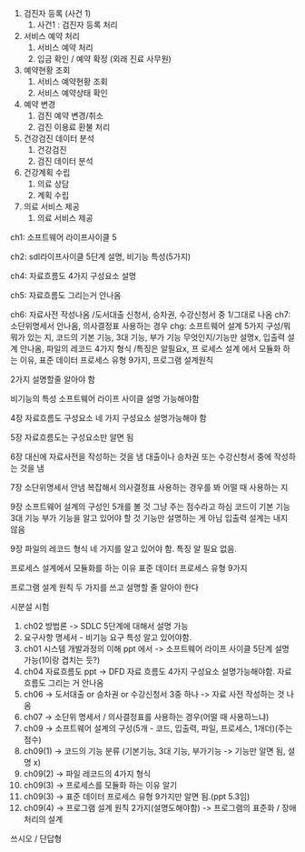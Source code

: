 1. 검진자 등록 (사건 1)
	1. 사건1 : 검진자 등록 처리
2. 서비스 예약 처리
	1. 서비스 예약 처리
	2. 입금 확인 / 예약 확정 (외래 진료 사무원)
3. 예약현황 조회
	1. 서비스 예약현황 조회
	2. 서비스 예약상태 확인
4. 예약 변경
	1. 검진 예약 변경/취소
	2. 검진 이용료 환불 처리
5. 건강검진 데이터 분석
	1. 건강검진
	2. 검진 데이터 분석
6. 건강계획 수립
	1. 의료 상담
	2. 계획 수립
7. 의료 서비스 제공
	1. 의료 서비스 제공

ch1: 소프트웨어 라이프사이클 5

ch2: sdl라이프사이클 5단계 설명, 비기능 특성(5가지)

ch4: 자료흐름도 4가지 구성요소 설명

ch5: 자료흐름도 그리는거 안나옴

ch6: 자료사전 작성나옴 /도서대출 신청서, 승차권, 수강신청서 중 1/그대로 나옴 ch7: 소단위명세서 안나옴, 의사결정표 사용하는 경우 chg: 소프트웨어 설계 5가지 구성/뭐뭐가 있는 지, 코드의 기본 기능, 3대 기능, 부가 기능 무엇인지/기능만 설명x, 입출력 설계 안나옴, 파일의 레코드 4가지 형식 /특징은 알필요x, 프 로세스 설계 에서 모듈화 하는 이유, 표준 데이터 프로세스 유형 9가지, 프로그램 설계원칙

2가지 설명할줄 알아야 함

비기능의 특성
소프트웨어 라이프 사이클 설명 가능해야함

4장
자료흐름도 구성요소 네 가지 구성요소 설명가능해야 함

5장
자료흐름도는 구성요소만 알면 됨 

6장
대신에  자료사전을 작성하는 것을 냄
대출이나 승차권 또는 수강신청서 중에 작성하는 것을 냄

7장 
소단위명세서 안냄 복잡해서
의사결정표 사용하는 경우를 봐 어떨 때 사용하는 지

9장
소프트웨어 설계의 구성인 5개를 볼 것 그냥 주는 점수라고 하심
코드이 기본 기능 3대 기능 부가 기능을 알고 있어야 할 것 기능만 설명하는 게 아님
입출력 설계는 내지 않음

9장
파일의 레코드 형식 네 가지를 알고 있어야 함. 특징 알 필요 없음. 

프로세스 설계에서 모듈화를 하는 이유
표준 데이터 프로세스 유형 9가지

프로그램 설계 원칙 두 가지를 쓰고 설명할 줄 알아야 한다

시분설 시험

1. ch02 방법론 -> SDLC 5단계에 대해서 설명 가능
2. 요구사항 명세서 - 비기능 요구 특성 알고 있어야함.
3. ch01 시스템 개발과정의 이해 ppt 에서 -> 소프트웨어 라이프 사이클 5단계 설명 가능(1이랑 겹치는 듯?)
4. ch04 자료흐름도 ppt -> DFD 자료 흐름도 4가지 구성요소 설명가능해야함. 자료흐름도 그리는 거 안나옴
5. ch06 -> 도서대출 or 승차권 or 수강신청서 3중 하나 -> 자료 사전 작성하는 것 나옴
6. ch07 -> 소단위 명세서 / 의사결정표를 사용하는 경우(어떨 때 사용하느냐)
7. ch09 -> 소프트웨어 설계의 구성(5개 - 코드, 입출력, 파일, 프로세스, 1개더)(주는 점수)
8. ch09(1) -> 코드의 기능 분류 (기본기능, 3대 기능, 부가기능 -> 기능만 알면 됨, 설명 x)
9. ch09(2) -> 파일 레코드의 4가지 형식 
10. ch09(3) -> 프로세스를 모듈화 하는 이유 알기
11. ch09(3) -> 표준 데이터 프로세스 유형 9가지만 알면 됨.(ppt 5.3임)
12. ch09(4) -> 프로그램 설계 원칙 2가지(설명도해야함) -> 프로그램의 표준화 / 장애처리의 설계

쓰시오 / 단답형